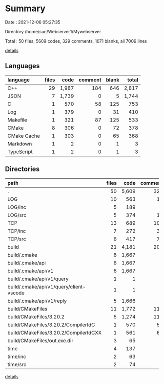 # Summary

Date : 2021-12-06 05:27:35

Directory /home/sun/Webserver1/Mywebserver

Total : 50 files,  5609 codes, 329 comments, 1071 blanks, all 7009 lines

[details](details.md)

## Languages
| language | files | code | comment | blank | total |
| :--- | ---: | ---: | ---: | ---: | ---: |
| C++ | 29 | 1,987 | 184 | 646 | 2,817 |
| JSON | 7 | 1,739 | 0 | 5 | 1,744 |
| C | 1 | 570 | 58 | 125 | 753 |
| Log | 1 | 379 | 0 | 31 | 410 |
| Makefile | 1 | 321 | 87 | 125 | 533 |
| CMake | 8 | 306 | 0 | 72 | 378 |
| CMake Cache | 1 | 303 | 0 | 65 | 368 |
| Markdown | 1 | 2 | 0 | 1 | 3 |
| TypeScript | 1 | 2 | 0 | 1 | 3 |

## Directories
| path | files | code | comment | blank | total |
| :--- | ---: | ---: | ---: | ---: | ---: |
| . | 50 | 5,609 | 329 | 1,071 | 7,009 |
| LOG | 10 | 563 | 15 | 236 | 814 |
| LOG/inc | 5 | 189 | 0 | 101 | 290 |
| LOG/src | 5 | 374 | 15 | 135 | 524 |
| TCP | 13 | 689 | 102 | 198 | 989 |
| TCP/inc | 7 | 272 | 31 | 113 | 416 |
| TCP/src | 6 | 417 | 71 | 85 | 573 |
| build | 21 | 4,181 | 205 | 547 | 4,933 |
| build/.cmake | 6 | 1,667 | 0 | 5 | 1,672 |
| build/.cmake/api | 6 | 1,667 | 0 | 5 | 1,672 |
| build/.cmake/api/v1 | 6 | 1,667 | 0 | 5 | 1,672 |
| build/.cmake/api/v1/query | 1 | 1 | 0 | 0 | 1 |
| build/.cmake/api/v1/query/client-vscode | 1 | 1 | 0 | 0 | 1 |
| build/.cmake/api/v1/reply | 5 | 1,666 | 0 | 5 | 1,671 |
| build/CMakeFiles | 11 | 1,772 | 118 | 343 | 2,233 |
| build/CMakeFiles/3.20.2 | 5 | 1,274 | 118 | 292 | 1,684 |
| build/CMakeFiles/3.20.2/CompilerIdC | 1 | 570 | 58 | 125 | 753 |
| build/CMakeFiles/3.20.2/CompilerIdCXX | 1 | 561 | 60 | 123 | 744 |
| build/CMakeFiles/out.exe.dir | 3 | 65 | 0 | 9 | 74 |
| time | 4 | 137 | 0 | 76 | 213 |
| time/inc | 2 | 63 | 0 | 36 | 99 |
| time/src | 2 | 74 | 0 | 40 | 114 |

[details](details.md)